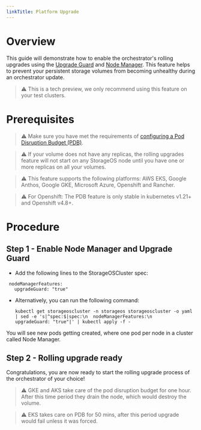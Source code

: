 ```yaml
---
linkTitle: Platform Upgrade
---
```


# Overview

This guide will demonstrate how to enable the orchestrator's rolling upgrades using the [Upgrade Guard](/docs/concepts/rolling-upgrades/#upgrade-guard) and [Node Manager](/docs/concepts/rolling-upgrades/#node-manager). This feature helps to prevent your persistent storage volumes from becoming unhealthy during an orchestrator update.
> ⚠️ This is a tech preview, we only recommend using this feature on your test clusters.

# Prerequisites

> ⚠️ Make sure you have met the requirements of [configuring a Pod Disruption Budget (PDB)](https://kubernetes.io/docs/tasks/run-application/configure-pdb/).

> ⚠️ If your volume does not have any replicas, the rolling upgrades feature will not start on any StorageOS node until you have one or more replicas on all your volumes.

> ⚠️ This feature supports the following platforms: AWS EKS, Google Anthos, Google GKE, Microsoft Azure, Openshift and Rancher.

> ⚠️ For Openshift: The PDB feature is only stable in kubernetes v1.21+ and Openshift v4.8+.

# Procedure

## Step 1 - Enable Node Manager and Upgrade Guard

* Add the following lines to the StorageOSCluster spec:

```
 nodeManagerFeatures:
   upgradeGuard: "true"
```

* Alternatively, you can run the following command:

  ```
  kubectl get storageoscluster -n storageos storageoscluster -o yaml | sed -e 's|^spec:$|spec:\n  nodeManagerFeatures:\n    upgradeGuard: "true"|' | kubectl apply -f - 
  ```

You will see new pods getting created, where one pod per node in a cluster called Node Manager.

## Step 2 - Rolling upgrade ready

Congratulations, you are now ready to start the rolling upgrade process of the orchestrator of your choice!

> ⚠️ GKE and AKS take care of the pod disruption budget for one hour. After this time period they drain the node, which would destroy the volume.

> ⚠️ EKS takes care on PDB for 50 mins, after this period upgrade would fail unless it was forced.
